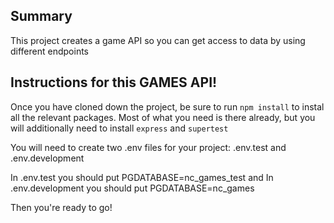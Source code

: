 ## Summary
This project creates a game API so you can get access to data by using different endpoints

## Instructions for this GAMES API!
Once you have cloned down the project, be sure to run `npm install` to instal all the relevant packages. Most of what you need is there already, but you will additionally need to install `express` and `supertest`


You will need to create two .env files for your project: 
.env.test and .env.development

In .env.test you should put PGDATABASE=nc_games_test
and In .env.development you should put PGDATABASE=nc_games

Then you're ready to go!